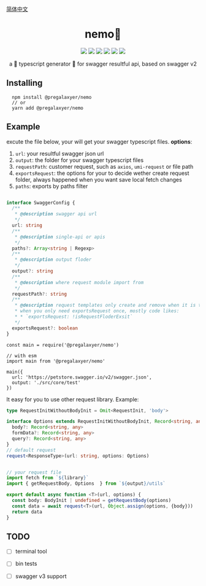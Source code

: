 
[简体中文](Readme.zh.md)

<h1 style="text-align: center">nemo🐠</h1>

<div  style="text-align: center">
<img src="https://img.shields.io/npm/v/@pregalaxyer/nemo?color=%23&style=plastic" />
<img src="https://img.shields.io/npm/l/@pregalaxyer/nemo" />
<img src="https://img.shields.io/travis/com/pregalaxyer/nemo?style=plastic"/>
<img src="https://img.shields.io/codecov/c/github/pregalaxyer/nemo?style=plastic"/>
<img src="https://img.shields.io/npm/dm/@pregalaxyer/nemo?style=plastic">
<img src="https://img.shields.io/badge/pkg--manage-pnpm-orange">
</div>

<p  style="text-align: center"> a 💪 typescript generator 🔨 for swagger resultful api, based on swagger v2 </p>




## Installing
```node
  npm install @pregalaxyer/nemo
  // or
  yarn add @pregalaxyer/nemo
```

## Example
excute the file below, your will get your swagger typescript files.
<b>options</b>:
  
  1. `url`: your resultful swagger json url
  2. `output`: the folder for your swagger typescript files
  3. `requestPath`: customer request, such as `axios`, `umi-request` or file path
  4. `exportsRequest`: the options for your to decide wether create request folder, always happened when you want save local fetch changes
  5. `paths`: exports by paths filter

```typescript

interface SwaggerConfig {
  /**
   * @description swagger api url
   */
  url: string
  /**
   * @description single-api or apis
   */
  paths?: Array<string | Regexp>
  /**
   * @description output floder
   */
  output?: string
  /**
   * @description where request module import from
   */
  requestPath?: string
  /**
   * @description request templates only create and remove when it is true
   * when you only need exportsRequest once, mostly code likes:
   * * `exportsRequest: !isRequestFloderExsit`
   */
  exportsRequest?: boolean
}
```
```node
const main = require('@pregalaxyer/nemo')

// with esm
import main from '@pregalaxyer/nemo'

main({
  url: 'https://petstore.swagger.io/v2/swagger.json',
  output: './src/core/test'
})

```
It easy for you to use other request library. Example:

```typescript
type RequestInitWithoutBodyInit = Omit<RequestInit, 'body'>

interface Options extends RequestInitWithoutBodyInit, Record<string, any> {
  body?: Record<string, any>
  formData?: Record<string, any>
  query?: Record<string, any>
}
// default request
request<ResponseType>(url: string, options: Options)


// your request file
import fetch from `${library}`
import { getRequestBody, Options  } from `${output}/utils`

export default async function <T>(url, options) {
  const body: BodyInit | undefined = getRequestBody(options)
  const data = await request<T>(url, Object.assign(options, {body}))
  return data
}
```






## TODO
- [ ] terminal tool
- [ ] bin tests
- [ ] swagger v3 support



